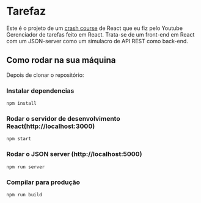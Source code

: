 # Tarefaz

Este é o projeto de um [crash course](https://www.youtube.com/watch?v=w7ejDZ8SWv8) de React que eu fiz pelo Youtube Gerenciador de tarefas feito em React. 
Trata-se de um front-end em React com um JSON-server como um simulacro de API REST como back-end.

## Como rodar na sua máquina

Depois de clonar o repositório:

### Instalar dependencias

```
npm install
```

### Rodar o servidor de desenvolvimento React(http://localhost:3000)

```
npm start
```

### Rodar o JSON server (http://localhost:5000)

```
npm run server
```

### Compilar para produção

```
npm run build
```
